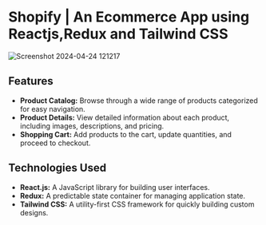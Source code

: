 # Shopify | An Ecommerce App using Reactjs,Redux and Tailwind CSS

![Screenshot 2024-04-24 121217](https://github.com/Adityak47/shopify-app/assets/97977777/ddd7e382-7f49-4d7f-a4e9-e8d21c4ed7c5)


## Features

- **Product Catalog:** Browse through a wide range of products categorized for easy navigation.
- **Product Details:** View detailed information about each product, including images, descriptions, and pricing.
- **Shopping Cart:** Add products to the cart, update quantities, and proceed to checkout.

## Technologies Used

- **React.js:** A JavaScript library for building user interfaces.
- **Redux:** A predictable state container for managing application state.
- **Tailwind CSS:** A utility-first CSS framework for quickly building custom designs.




